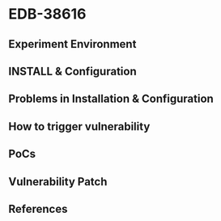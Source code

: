 # EDB-38616

## Experiment Environment

## INSTALL & Configuration

## Problems in Installation & Configuration

## How to trigger vulnerability

## PoCs

## Vulnerability Patch

## References
